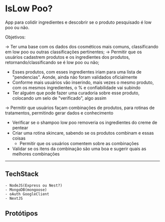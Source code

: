 # IsLow Poo?

App para colidir ingredientes e descobrir se o produto pesquisado é low poo ou não.

Objetivos:

→ Ter uma base com os dados dos cosméticos mais comuns, classificando em low poo ou outras classificações pertinentes;
→ Permitir que os usuários cadastrem produtos e os ingredientes dos produtos, retornando/classificando se é low poo ou não; 

- Esses produtos, com esses ingredientes iriam para uma lista de "pendencias". Aonde, ainda não foram validados oficialmente
- Conforme mais usuários vão inserindo, mais vezes o mesmo produto, com os mesmos ingredientes, o % e confiabilidade vai subindo
- Ter alguém que pode fazer uma curadoria sobre esse produto, colocando um selo de "verificado", algo assim

→ Permitir que usuários façam combinações de produtos, para rotinas de tratamentos, permitindo gerar dados e conhecimento

- Verificar se o shampoo low poo removeria os ingredientes do creme de pentear
- Criar uma rotina skincare, sabendo se os produtos combinam e essas coisas
    - Permitir que os usuários comentem sobre as combinações
- Validar se os itens da combinação são uma boa e sugerir quais as melhores combinações

--- 
## TechStack
    - NodeJS(Express ou Nest?)
    - MongoDB(mongoose)
    - oAuth GoogleClient
    - NextJS    

## Protótipos